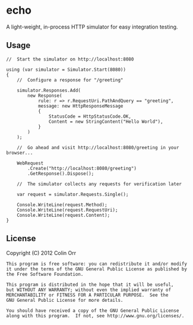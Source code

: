 echo
====

A light-weight, in-process HTTP simulator for easy integration testing.

Usage
-----
    //  Start the simulator on http://localhost:8080

    using (var simulator = Simulator.Start(8080))
    {
        //  Configure a response for "/greeting"

        simulator.Responses.Add(
            new Response(
                rule: r => r.RequestUri.PathAndQuery == "greeting",
                message: new HttpResponseMessage
                {
                    StatusCode = HttpStatusCode.OK,
                    Content = new StringContent("Hello World"),
                }
            )
        );

        //  Go ahead and visit http://localhost:8080/greeting in your browser...

        WebRequest
            .Create("http://localhost:8080/greeting")
            .GetResponse().Dispose();
        
        //  The simulator collects any requests for verification later

        var request = simulator.Requests.Single();

        Console.WriteLine(request.Method);
        Console.WriteLine(request.RequestUri);
        Console.WriteLine(request.Content);        
    }

License
-------

Copyright (C) 2012  Colin Orr

    This program is free software: you can redistribute it and/or modify
    it under the terms of the GNU General Public License as published by
    the Free Software Foundation.

    This program is distributed in the hope that it will be useful,
    but WITHOUT ANY WARRANTY; without even the implied warranty of
    MERCHANTABILITY or FITNESS FOR A PARTICULAR PURPOSE.  See the
    GNU General Public License for more details.

    You should have received a copy of the GNU General Public License
    along with this program.  If not, see http://www.gnu.org/licenses/.